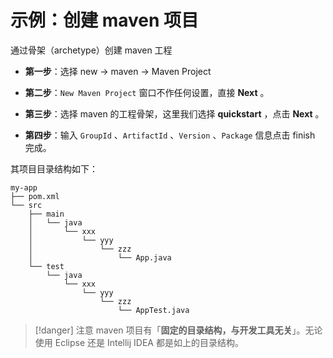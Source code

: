 # 示例：创建 maven 项目 

通过骨架（archetype）创建 maven 工程

- **第一步**：选择 new → maven → Maven Project

- **第二步**：`New Maven Project` 窗口不作任何设置，直接 **Next** 。

- **第三步**：选择 maven 的工程骨架，这里我们选择 **quickstart** ，点击 **Next** 。

- **第四步**：输入 `GroupId` 、`ArtifactId` 、`Version` 、`Package` 信息点击 finish 完成。

其项目目录结构如下：

```text
my-app
├── pom.xml
└── src
    ├── main
    │   └── java
    │       └── xxx
    │           └── yyy
    │               └── zzz
    │                   └── App.java
    └── test
        └── java
            └── xxx
                └── yyy
                    └── zzz
                        └── AppTest.java
```

> [!danger] 注意
> maven 项目有「**固定的目录结构，与开发工具无关**」。无论使用 Eclipse 还是 Intellij IDEA 都是如上的目录结构。
